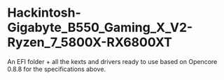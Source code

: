 # Hackintosh-Gigabyte_B550_Gaming_X_V2-Ryzen_7_5800X-RX6800XT
An EFI folder + all the kexts and drivers ready to use based on Opencore 0.8.8 for the specifications above.
